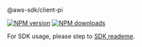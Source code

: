 @aws-sdk/client-pi

[![NPM version](https://img.shields.io/npm/v/@aws-sdk/client-pi/beta.svg)](https://www.npmjs.com/package/@aws-sdk/client-pi)
[![NPM downloads](https://img.shields.io/npm/dm/@aws-sdk/client-pi.svg)](https://www.npmjs.com/package/@aws-sdk/client-pi)

For SDK usage, please step to [SDK reademe](https://github.com/aws/aws-sdk-js-v3).
